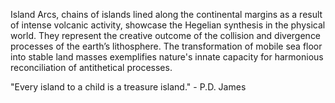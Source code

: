 
Island Arcs, chains of islands lined along the continental margins as a result of intense volcanic activity, showcase the Hegelian synthesis in the physical world. They represent the creative outcome of the collision and divergence processes of the earth’s lithosphere. The transformation of mobile sea floor into stable land masses exemplifies nature's innate capacity for harmonious reconciliation of antithetical processes.

"Every island to a child is a treasure island." - P.D. James

